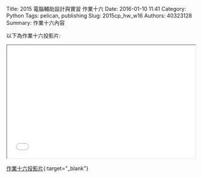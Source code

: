 Title: 2015 電腦輔助設計與實習 作業十六
Date: 2016-01-10 11:41
Category: Python
Tags: pelican, publishing
Slug: 2015cp_hw_w16
Authors: 40323128
Summary: 作業十六內容

以下為作業十六投影片:

<iframe src="40323128_cp_w16.html" width="500" height="300"></iframe>

[作業十六投影片](40323128_cp_w16.html){:target="_blank"}
